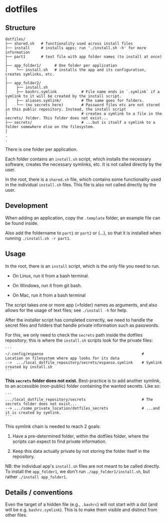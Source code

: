 # dotfiles

## Structure

```
dotfiles/
├── shared.sh   # functionality used across install files
├── install     # installs apps; run './install.sh -h' for more information
├── part1       # text file with app folder names (to install at once)
│
├── app_folder1/      # One folder per application
│    └── install.sh   # installs the app and its configuration, creates symlinks, etc.
│
├── app_folder2/
│    ├── install.sh
│    ├── bashrc.symlink           # File name ends in `.symlink` if a symlink to it will be created by the install script.
│    ├── aliases.symlink/         # The same goes for folders.
│    └── (no secrets here)        # Password files etc are not stored in this public repository. Instead, the install script
│                                 # creates a symlink to a file in the secrets/ folder. This folder does not exist...
├── secrets/                      # ...but is itself a symlink to a folder somewhere else on the filesystem.
│
.
.
```

There is one folder per application.

Each folder contains an `install.sh` script, which installs the necessary software, creates the necessary symlinks, etc. It is not called directly by the user.

In the root, there is a `shared.sh` file, which contains some functionality used in the individual `install.sh` files. This file is also not called directly by the user.

## Development

When adding an application, copy the `.template` folder, an example file can be found inside.

Also add the foldername to `part1` or `part2` or (...), so that it is installed when running `./install.sh -r part1`.

## Usage

In the root, there is an `install` script, which is the only file you need to run.

- On Linux, run it from a bash terminal.

- On Windows, run it from git bash.

- On Mac, run it from a bash terminal

The script takes one or more app (=folder) names as arguments, and also allows for the usage of text files; see `./install -h` for help.

After the installer script has completed correctly, we need to handle the secret files and folders that handle private information such as passwords.

For this, we only need to check the `secrets` path inside the dotfiles repository; this is where the `install.sh` scripts look for the private files:

    ```
    ~/.config/espanso                                            # Location on filesystem where app looks for its data
    -->  .../local_dotfile_repository/secrets/espanso.symlink    # Symlink created by install.sh
    ```

**This `secrets` folder does not exist.** Best-practice is to add another symlink, to an accessible (non-public) folder containing the wanted secrets. Like so:

    ```
    .../local_dotfile_repository/secrets                         # The secrets folder does not exist...
    --> .../some_private_location/dotfiles_secrets               # ...and it is created by symlink.
    ```

This symlink chain is needed to reach 2 goals:

1. Have a pre-determined folder, within the dotfiles folder, where the scripts can expect to find private information.

2. Keep this data actually private by not storing the folder itself in the repository.

NB: the individual app's `install.sh` files are not meant to be called directly. To install the `app_folder1`, we don't run `./app_folder1/install.sh`, but rather `./install app_folder1`.

## Details / conventions

Even the target of a hidden file (e.g., `.bashrc`) will not start with a dot (and will be e.g. `bashrc.symlink`). This is to make them visible and distinct from other files.
